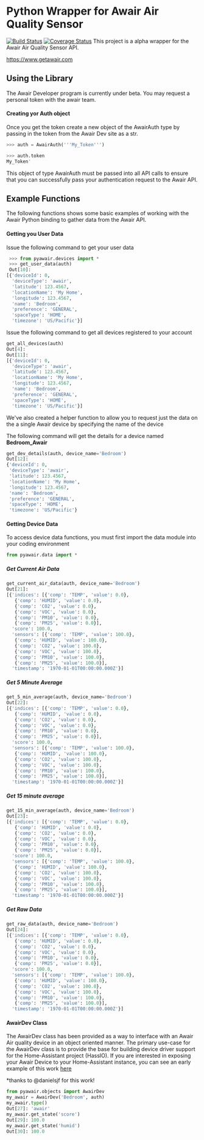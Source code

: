 
# Python Wrapper for Awair Air Quality Sensor

[![Build Status](https://travis-ci.com/netmanchris/pyawair.svg?branch=master)](https://travis-ci.com/netmanchris/pyawair)
[![Coverage Status](https://coveralls.io/repos/github/netmanchris/pyawair/badge.svg?branch=master)](https://coveralls.io/github/netmanchris/pyawair?branch=master)
This project is a alpha wrapper for the Awair Air Quality Sensor API.



https://www.getawair.com


## Using the Library

The Awair Developer program is currently under beta. You may request a personal token
with the awair team. 


#### Creating yor Auth object
Once you get the token create a new object of the AwairAuth type by passing in the token
from the Awair Dev site as a str.

```python
>>> auth = AwairAuth('''My_Token''')

>>> auth.token
My_Token'

```

This object of type AwairAuth must be passed into all API calls to ensure that you can 
successfully pass your authentication request to the Awair API.
 
 
 ## Example Functions
 
 The following functions shows some basic examples of working with the Awair Python binding to 
 gather data from the Awair API. 
 
 #### Getting you User Data
 
 Issue the following command to get your user data
 
```python
 >>> from pyawair.devices import *
 >>> get_user_data(auth)
 Out[10]: 
[{'deviceId': 0,
  'deviceType': 'awair',
  'latitude': 123.4567,
  'locationName': 'My Home',
  'longitude': 123.4567,
  'name': 'Bedroom',
  'preference': 'GENERAL',
  'spaceType': 'HOME',
  'timezone': 'US/Pacific'}]
```

Issue the following command to get all devices registered to your account

```python
get_all_devices(auth)
Out[4]: 
Out[11]: 
[{'deviceId': 0,
  'deviceType': 'awair',
  'latitude': 123.4567,
  'locationName': 'My Home',
  'longitude': 123.4567,
  'name': 'Bedroom',
  'preference': 'GENERAL',
  'spaceType': 'HOME',
  'timezone': 'US/Pacific'}]
```

We've also created a helper function to allow you to request just the data on the a single Awair 
device by specifying the name of the device

The following command will get the details for a device named **Bedroom_Awair**

```python
get_dev_details(auth, device_name='Bedroom')
Out[12]: 
{'deviceId': 0,
 'deviceType': 'awair',
 'latitude': 123.4567,
 'locationName': 'My Home',
 'longitude': 123.4567,
 'name': 'Bedroom',
 'preference': 'GENERAL',
 'spaceType': 'HOME',
 'timezone': 'US/Pacific'}
```

#### Getting Device Data

To access device data functions, you must first import the data module into your coding environment

```python
from pyawair.data import *
```

##### Get Current Air Data

```python
get_current_air_data(auth, device_name='Bedroom')
Out[21]: 
[{'indices': [{'comp': 'TEMP', 'value': 0.0},
   {'comp': 'HUMID', 'value': 0.0},
   {'comp': 'CO2', 'value': 0.0},
   {'comp': 'VOC', 'value': 0.0},
   {'comp': 'PM10', 'value': 0.0},
   {'comp': 'PM25', 'value': 0.0}],
  'score': 100.0,
  'sensors': [{'comp': 'TEMP', 'value': 100.0},
   {'comp': 'HUMID', 'value': 100.0},
   {'comp': 'CO2', 'value': 100.0},
   {'comp': 'VOC', 'value': 100.0},
   {'comp': 'PM10', 'value': 100.0},
   {'comp': 'PM25', 'value': 100.0}],
  'timestamp': '1970-01-01T00:00:00.000Z'}]
```
  
##### Get 5 Minute Average

```python
get_5_min_average(auth, device_name='Bedroom')
Out[22]: 
[{'indices': [{'comp': 'TEMP', 'value': 0.0},
   {'comp': 'HUMID', 'value': 0.0},
   {'comp': 'CO2', 'value': 0.0},
   {'comp': 'VOC', 'value': 0.0},
   {'comp': 'PM10', 'value': 0.0},
   {'comp': 'PM25', 'value': 0.0}],
  'score': 100.0,
  'sensors': [{'comp': 'TEMP', 'value': 100.0},
   {'comp': 'HUMID', 'value': 100.0},
   {'comp': 'CO2', 'value': 100.0},
   {'comp': 'VOC', 'value': 100.0},
   {'comp': 'PM10', 'value': 100.0},
   {'comp': 'PM25', 'value': 100.0}],
  'timestamp': '1970-01-01T00:00:00.000Z'}]
  ```
  
##### Get 15 minute average

```python
get_15_min_average(auth, device_name='Bedroom')
Out[23]: 
[{'indices': [{'comp': 'TEMP', 'value': 0.0},
   {'comp': 'HUMID', 'value': 0.0},
   {'comp': 'CO2', 'value': 0.0},
   {'comp': 'VOC', 'value': 0.0},
   {'comp': 'PM10', 'value': 0.0},
   {'comp': 'PM25', 'value': 0.0}],
  'score': 100.0,
  'sensors': [{'comp': 'TEMP', 'value': 100.0},
   {'comp': 'HUMID', 'value': 100.0},
   {'comp': 'CO2', 'value': 100.0},
   {'comp': 'VOC', 'value': 100.0},
   {'comp': 'PM10', 'value': 100.0},
   {'comp': 'PM25', 'value': 100.0}],
  'timestamp': '1970-01-01T00:00:00.000Z'}]
```
##### Get Raw Data

```python
get_raw_data(auth, device_name='Bedroom')
Out[24]: 
[{'indices': [{'comp': 'TEMP', 'value': 0.0},
   {'comp': 'HUMID', 'value': 0.0},
   {'comp': 'CO2', 'value': 0.0},
   {'comp': 'VOC', 'value': 0.0},
   {'comp': 'PM10', 'value': 0.0},
   {'comp': 'PM25', 'value': 0.0}],
  'score': 100.0,
  'sensors': [{'comp': 'TEMP', 'value': 100.0},
   {'comp': 'HUMID', 'value': 100.0},
   {'comp': 'CO2', 'value': 100.0},
   {'comp': 'VOC', 'value': 100.0},
   {'comp': 'PM10', 'value': 100.0},
   {'comp': 'PM25', 'value': 100.0}],
  'timestamp': '1970-01-01T00:00:00.000Z'}]
```

#### AwairDev Class

The AwairDev class has been provided as a way to interface with an Awair Air quality device
in an object oriented manner. The primary use-case for the AwairDev class is to provide the 
base for building device driver support for the Home-Assistant project (HassIO). If you are 
interested in exposing your Awair Device to your Home-Assistant instance, you can see an early 
example of this work [here](https://github.com/netmanchris/awair_component)

*thanks to @danielsjf for this work!

```python
from pyawair.objects import AwairDev
my_awair = AwairDev('Bedroom', auth)
my_awair.type()
Out[27]: 'awair'
my_awair.get_state('score')
Out[29]: 100.0
my_awair.get_state('humid')
Out[30]: 100.0

```
